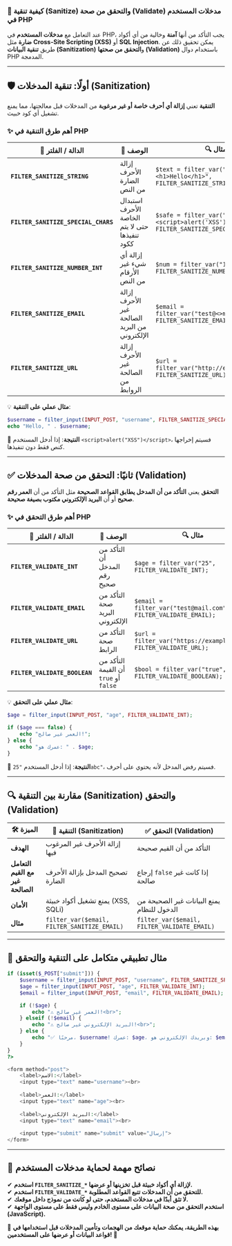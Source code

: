 ### **📌 كيفية تنقية (Sanitize) والتحقق من صحة (Validate) مدخلات المستخدم في PHP**

عند التعامل مع **مدخلات المستخدم** في PHP، يجب التأكد من أنها **آمنة** وخالية من أي أكواد **ضارة** مثل **Cross-Site Scripting (XSS)** أو **SQL Injection**. يمكن تحقيق ذلك عن طريق **تنقية البيانات (Sanitization)** و**التحقق من صحتها (Validation)** باستخدام دوال PHP المدمجة.

---

## **🛡️ أولًا: تنقية المدخلات (Sanitization)**

**التنقية** تعني **إزالة أي أحرف خاصة أو غير مرغوبة** من المدخلات قبل معالجتها، مما يمنع تشغيل أي كود خبيث.

### **✨ أهم طرق التنقية في PHP**

| 🔢 **الدالة / الفلتر**              | 📝 **الوصف**                                  | 🔍 **مثال**                                                                           | 🎯 **الناتج**                               |
| ----------------------------------- | --------------------------------------------- | ------------------------------------------------------------------------------------- | ------------------------------------------- |
| **`FILTER_SANITIZE_STRING`**        | إزالة الأحرف الضارة من النص                   | `$text = filter_var("<h1>Hello</h1>", FILTER_SANITIZE_STRING);`                       | `Hello`                                     |
| **`FILTER_SANITIZE_SPECIAL_CHARS`** | استبدال الأحرف الخاصة حتى لا يتم تنفيذها ككود | `$safe = filter_var("<script>alert('XSS')</script>", FILTER_SANITIZE_SPECIAL_CHARS);` | `&lt;script&gt;alert('XSS')&lt;/script&gt;` |
| **`FILTER_SANITIZE_NUMBER_INT`**    | إزالة أي شيء غير الأرقام من النص              | `$num = filter_var("123abc", FILTER_SANITIZE_NUMBER_INT);`                            | `123`                                       |
| **`FILTER_SANITIZE_EMAIL`**         | إزالة الأحرف غير الصالحة من البريد الإلكتروني | `$email = filter_var("test@<>mail.com", FILTER_SANITIZE_EMAIL);`                      | `test@mail.com`                             |
| **`FILTER_SANITIZE_URL`**           | إزالة الأحرف غير الصالحة من الروابط           | `$url = filter_var("http://example<>.com", FILTER_SANITIZE_URL);`                     | `http://example.com`                        |

💡 **مثال عملي على التنقية**:

```php
$username = filter_input(INPUT_POST, "username", FILTER_SANITIZE_SPECIAL_CHARS);
echo "Hello, " . $username;
```

🔹 **النتيجة**: إذا أدخل المستخدم `<script>alert("XSS")</script>`، فسيتم إخراجها كنص فقط دون تنفيذها.

---

## **✅ ثانيًا: التحقق من صحة المدخلات (Validation)**

**التحقق** يعني **التأكد من أن المدخل يطابق القواعد الصحيحة** مثل التأكد من أن **العمر رقم صحيح** أو أن **البريد الإلكتروني مكتوب بصيغة صحيحة**.

### **✨ أهم طرق التحقق في PHP**

|🔢 **الدالة / الفلتر**|📝 **الوصف**|🔍 **مثال**|🎯 **الناتج**|
|---|---|---|---|
|**`FILTER_VALIDATE_INT`**|التأكد من أن المدخل رقم صحيح|`$age = filter_var("25", FILTER_VALIDATE_INT);`|`25`|
|**`FILTER_VALIDATE_EMAIL`**|التأكد من صحة البريد الإلكتروني|`$email = filter_var("test@mail.com", FILTER_VALIDATE_EMAIL);`|`test@mail.com`|
|**`FILTER_VALIDATE_URL`**|التأكد من صحة الرابط|`$url = filter_var("https://example.com", FILTER_VALIDATE_URL);`|`https://example.com`|
|**`FILTER_VALIDATE_BOOLEAN`**|التأكد من أن القيمة `true` أو `false`|`$bool = filter_var("true", FILTER_VALIDATE_BOOLEAN);`|`true`|

💡 **مثال عملي على التحقق**:

```php
$age = filter_input(INPUT_POST, "age", FILTER_VALIDATE_INT);

if ($age === false) {
    echo "العمر غير صالح!";
} else {
    echo "عمرك هو: " . $age;
}
```

🔹 **النتيجة**: إذا أدخل المستخدم `"25abc"`، فسيتم رفض المدخل لأنه يحتوي على أحرف.

---

## **🔍 مقارنة بين التنقية (Sanitization) والتحقق (Validation)**

|🛠️ **الميزة**|🎯 **التنقية (Sanitization)**|✅ **التحقق (Validation)**|
|---|---|---|
|**الهدف**|إزالة الأحرف غير المرغوب فيها|التأكد من أن القيم صحيحة|
|**التعامل مع القيم غير الصالحة**|تصحيح المدخل بإزالة الأحرف الضارة|إرجاع `false` إذا كانت غير صالحة|
|**الأمان**|يمنع تشغيل أكواد خبيثة (XSS, SQLi)|يمنع البيانات غير الصحيحة من الدخول للنظام|
|**مثال**|`filter_var($email, FILTER_SANITIZE_EMAIL)`|`filter_var($email, FILTER_VALIDATE_EMAIL)`|

---

## **📝 مثال تطبيقي متكامل على التنقية والتحقق**

```php
if (isset($_POST["submit"])) {
    $username = filter_input(INPUT_POST, "username", FILTER_SANITIZE_SPECIAL_CHARS);
    $age = filter_input(INPUT_POST, "age", FILTER_VALIDATE_INT);
    $email = filter_input(INPUT_POST, "email", FILTER_VALIDATE_EMAIL);

    if (!$age) {
        echo "⚠️ العمر غير صالح!<br>";
    } elseif (!$email) {
        echo "⚠️ البريد الإلكتروني غير صالح!<br>";
    } else {
        echo "✅ مرحبًا، $username! عمرك: $age، وبريدك الإلكتروني هو: $email.";
    }
}
?>

<form method="post">
    <label>الاسم:</label>
    <input type="text" name="username"><br>
    
    <label>العمر:</label>
    <input type="text" name="age"><br>
    
    <label>البريد الإلكتروني:</label>
    <input type="text" name="email"><br>
    
    <input type="submit" name="submit" value="إرسال">
</form>
```

---

## **🎯 نصائح مهمة لحماية مدخلات المستخدم**

✔ **استخدم `FILTER_SANITIZE_*` لإزالة أي أكواد خبيثة قبل تخزينها أو عرضها.**  
✔ **استخدم `FILTER_VALIDATE_*` للتحقق من أن المدخلات تتبع القواعد المطلوبة.**  
✔ **لا تثق أبدًا في مدخلات المستخدم، حتى لو كانت من نموذج داخل موقعك.**  
✔ **استخدم التحقق من صحة البيانات على مستوى الخادم وليس فقط على مستوى الواجهة (JavaScript).**

📌 **بهذه الطريقة، يمكنك حماية موقعك من الهجمات وتأمين المدخلات قبل استخدامها في قواعد البيانات أو عرضها على المستخدمين! 🚀**